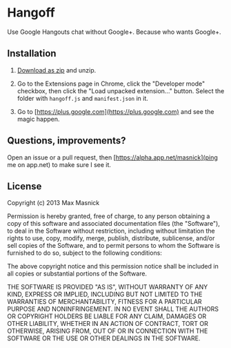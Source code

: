Hangoff
==========


Use Google Hangouts chat without Google+. Because who wants Google+.

Installation
------------

1.  [Download as zip](https://github.com/masnick/hangoff/zipball/master) and
    unzip.

2.  Go to the Extensions page in Chrome, click the "Developer mode" checkbox,
    then click the "Load unpacked extension..." button. Select the folder
    with `hangoff.js` and `manifest.json` in it.

3.  Go to [https://plus.google.com](https://plus.google.com) and see the magic happen.


Questions, improvements?
------------------------

Open an issue or a pull request, then [https://alpha.app.net/masnick](ping me on app.net)
to make sure I see it.

License
-------

Copyright (c) 2013 Max Masnick

Permission is hereby granted, free of charge, to any person obtaining a copy of this software and associated documentation files (the "Software"), to deal in the Software without restriction, including without limitation the rights to use, copy, modify, merge, publish, distribute, sublicense, and/or sell copies of the Software, and to permit persons to whom the Software is furnished to do so, subject to the following conditions:

The above copyright notice and this permission notice shall be included in all copies or substantial portions of the Software.

THE SOFTWARE IS PROVIDED "AS IS", WITHOUT WARRANTY OF ANY KIND, EXPRESS OR IMPLIED, INCLUDING BUT NOT LIMITED TO THE WARRANTIES OF MERCHANTABILITY, FITNESS FOR A PARTICULAR PURPOSE AND NONINFRINGEMENT. IN NO EVENT SHALL THE AUTHORS OR COPYRIGHT HOLDERS BE LIABLE FOR ANY CLAIM, DAMAGES OR OTHER LIABILITY, WHETHER IN AN ACTION OF CONTRACT, TORT OR OTHERWISE, ARISING FROM, OUT OF OR IN CONNECTION WITH THE SOFTWARE OR THE USE OR OTHER DEALINGS IN THE SOFTWARE.

